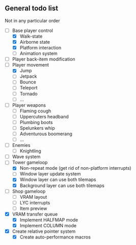 ## General todo list
Not in any particular order

* [ ] Base player control
    * [x] Walk-state
    * [x] Airborne state
    * [x] Platform interaction
    * [ ] Animation system
* [ ] Player back-item modification
* [ ] Player movement
    * [x] Jump
    * [ ] Jetpack
    * [ ] Bounce
    * [ ] Teleport
    * [ ] Tornado
    * [ ] ...
* [ ] Player weapons
    * [ ] Flaming cough
    * [ ] Uppercuters headband
    * [ ] Plumbing boots
    * [ ] Spelunkers whip
    * [ ] Adventurous boomerang
    * [ ] ...
* [ ] Enemies
    * [ ] Knightling
* [ ] Wave system
* [ ] Tower gameloop
    * [x] Non-repeat mode (get rid of non-platform interrupts)
    * [ ] Window layer update system
    * [x] Window layer can use both tilemaps
    * [x] Background layer can use both tilemaps
* [ ] Shop gameloop
    * [ ] VRAM layout
    * [ ] LYC interrupts
    * [ ] Item preview
* [x] VRAM transfer queue
    * [x] Implement HALFMAP mode
    * [x] Implement COLUMN mode
* [x] Create relative pointer system
    * [x] Create auto-performance macros
